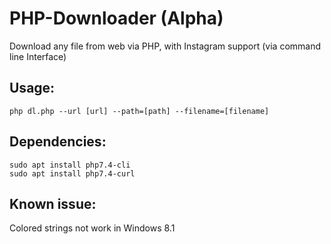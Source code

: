 # PHP-Downloader (Alpha)
Download any file from web via PHP, with Instagram support (via command line Interface)

## Usage:

```
php dl.php --url [url] --path=[path] --filename=[filename]
```

## Dependencies:
```
sudo apt install php7.4-cli
sudo apt install php7.4-curl 
```



## Known issue:
Colored strings not work in Windows 8.1
